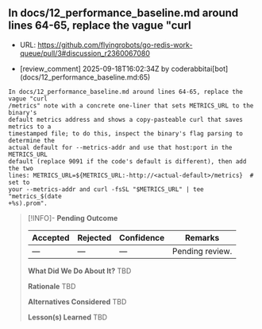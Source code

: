 ## In docs/12_performance_baseline.md around lines 64-65, replace the vague "curl

- URL: https://github.com/flyingrobots/go-redis-work-queue/pull/3#discussion_r2360067080

- [review_comment] 2025-09-18T16:02:34Z by coderabbitai[bot] (docs/12_performance_baseline.md:65)

```text
In docs/12_performance_baseline.md around lines 64-65, replace the vague "curl
/metrics" note with a concrete one-liner that sets METRICS_URL to the binary's
default metrics address and shows a copy-pasteable curl that saves metrics to a
timestamped file; to do this, inspect the binary's flag parsing to determine the
actual default for --metrics-addr and use that host:port in the METRICS_URL
default (replace 9091 if the code's default is different), then add the two
lines: METRICS_URL=${METRICS_URL:-http://<actual-default>/metrics}  # set to
your --metrics-addr and curl -fsSL "$METRICS_URL" | tee "metrics_$(date
+%s).prom".
```

> [!INFO]- **Pending**
> **Outcome**
> 
> | Accepted | Rejected | Confidence | Remarks |
> |----------|----------|------------|---------|
> | — | — | — | Pending review. |
>
> **What Did We Do About It?**
> TBD
>
> **Rationale**
> TBD
>
> **Alternatives Considered**
> TBD
>
> **Lesson(s) Learned**
> TBD
